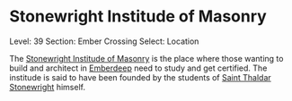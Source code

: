 # Stonewright Institude of Masonry

Level: 39
Section: Ember Crossing
Select: Location

The [Stonewright Institude of Masonry](Stonewright%20Institude%20of%20Masonry%2020775a22781a8007b578db78c6f27f70.md) is the place where those wanting to build and architect in [Emberdeep](Emberdeep%20970b2a8371ba4facad9c16f1a552038e.md) need to study and get certified. The institude is said to have been founded by the students of [Saint Thaldar Stonewright](Saint%20Thaldar%20Stonewright%2018475a22781a80f18ae5f54e83f04b32.md) himself.